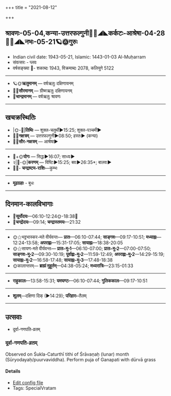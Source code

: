+++
title = "2021-08-12"

+++
## श्रावणः-05-04,कन्या-उत्तरफल्गुनी🌛🌌◢◣कर्कटः-आश्रेषा-04-28🌌🌞◢◣नभः-05-21🪐🌞गुरुः
- Indian civil date: 1943-05-21, Islamic: 1443-01-03 Al-Muḥarram
- संवत्सरः - प्लवः
- वर्षसङ्ख्या 🌛- शकाब्दः 1943, विक्रमाब्दः 2078, कलियुगे 5122
___________________
- 🪐🌞**ऋतुमानम्** — वर्षऋतुः दक्षिणायनम्
- 🌌🌞**सौरमानम्** — ग्रीष्मऋतुः दक्षिणायनम्
- 🌛**चान्द्रमानम्** — वर्षऋतुः श्रावणः
___________________


## खचक्रस्थितिः
- |🌞-🌛|**तिथिः** — शुक्ल-चतुर्थी►15:25; शुक्ल-पञ्चमी►  
- 🌌🌛**नक्षत्रम्** — उत्तरफल्गुनी►08:50; हस्तः► (कन्या)  
- 🌌🌞**सौर-नक्षत्रम्** — आश्रेषा►  
___________________
- 🌛+🌞**योगः** — सिद्धः►16:07; साध्यः►  
- २|🌛-🌞|**करणम्** — विष्टिः►15:25; बवः►26:35*; बालवः►  
- 🌌🌛- **चन्द्राष्टम-राशिः**—कुम्भः  
___________________
- **मूढग्रहाः** - बुधः
___________________


## दिनमान-कालविभागाः
- 🌅**सूर्योदयः**—06:10-12:24🌞️-18:38🌇  
- 🌛**चन्द्रोदयः**—09:14; **चन्द्रास्तमयः**—21:32  
___________________
- 🌞⚝भट्टभास्कर-मते वीर्यवन्तः— **प्रातः**—06:10-07:44; **साङ्गवः**—09:17-10:51; **मध्याह्नः**—12:24-13:58; **अपराह्णः**—15:31-17:05; **सायाह्नः**—18:38-20:05  
- 🌞⚝सायण-मते वीर्यवन्तः— **प्रातः-मु॰1**—06:10-07:00; **प्रातः-मु॰2**—07:00-07:50; **साङ्गवः-मु॰2**—09:30-10:19; **पूर्वाह्णः-मु॰2**—11:59-12:49; **अपराह्णः-मु॰2**—14:29-15:19; **सायाह्नः-मु॰2**—16:58-17:48; **सायाह्नः-मु॰3**—17:48-18:38  
- 🌞कालान्तरम्— **ब्राह्मं मुहूर्तम्**—04:38-05:24; **मध्यरात्रिः**—23:15-01:33  
___________________
- **राहुकालः**—13:58-15:31; **यमघण्टः**—06:10-07:44; **गुलिककालः**—09:17-10:51  
___________________
- **शूलम्**—दक्षिणा दिक् (►14:29); **परिहारः**–तैलम्  
___________________

## उत्सवाः
- दूर्वा-गणपति-व्रतम्
### दूर्वा-गणपति-व्रतम्

Observed on Śukla-Caturthī tithi of Śrāvaṇaḥ (lunar) month (Sūryodayaḥ/puurvaviddha). Perform puja of Ganapati with dūrvā grass

#### Details
- [Edit config file](https://github.com/jyotisham/adyatithi/tree/master/devatA/gaNapati/lunar_month/tithi/05/04/dUrvA-gaNapati-vratam.toml)
- Tags: SpecialVratam


